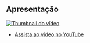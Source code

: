 ## Apresentação
[![Thumbnail do vídeo](https://img.youtube.com/vi/rU9wIbmWuNs/0.jpg)](https://www.youtube.com/watch?v=rU9wIbmWuNs)
- [Assista ao vídeo no YouTube](https://www.youtube.com/watch?v=rU9wIbmWuNs)
